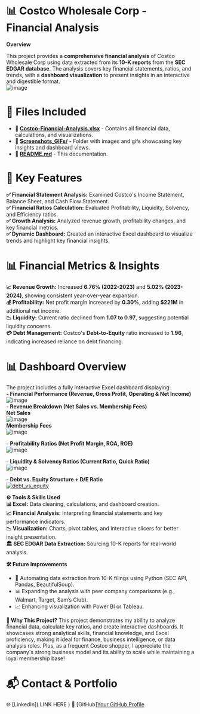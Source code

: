 # 📊 Costco Wholesale Corp - Financial Analysis
 
 **Overview**

This project provides a **comprehensive financial analysis** of Costco Wholesale Corp using data extracted from its **10-K reports** from the **SEC EDGAR database**. The analysis covers key financial statements, ratios, and trends, with a **dashboard visualization** to present insights in an interactive and digestible format.  
![image](https://github.com/user-attachments/assets/7f31d80f-d903-45d9-9c8a-67d1c25f9a39)


# **📂 Files Included**
- **📄 [Costco-Financial-Analysis.xlsx](https://github.com/FrankGalvez-Data/Costco_Financial_Analysis/blob/main/Costco-Financial-Analysis.xlsx)** - Contains all financial data, calculations, and visualizations.    
- **📁 [Screenshots_GIFs/](https://github.com/FrankGalvez-Data/Costco_Financial_Analysis/tree/main/Screenshots_GIFs)** - Folder with images and gifs showcasing key insights and dashboard views.   
- **📝 [README.md](https://github.com/FrankGalvez-Data/Costco_Financial_Analysis/blob/main/README.md)** - This documentation.

# **📌 Key Features**  
**✅ Financial Statement Analysis:** Examined Costco's Income Statement, Balance Sheet, and Cash Flow Statement.   
**✅ Financial Ratios Calculation:** Evaluated Profitability, Liquidity, Solvency, and Efficiency ratios.   
**✅ Growth Analysis:** Analyzed revenue growth, profitability changes, and key financial metrics.   
**✅ Dynamic Dashboard:** Created an interactive Excel dashboard to visualize trends and highlight key financial insights.   


# **📊 Financial Metrics & Insights**  
**📈 Revenue Growth:** Increased **6.76% (2022-2023)** and **5.02% (2023-2024)**, showing consistent year-over-year expansion.  
**💰 Profitability:** Net profit margin increased by **0.30%**, adding **$221M** in additional net income.   
**📉 Liquidity:** Current ratio declined from **1.07 to 0.97**, suggesting potential liquidity concerns.   
**💳 Debt Management:** Costco's **Debt-to-Equity** ratio increased to **1.96**, indicating increased reliance on debt financing.  



# **📊 Dashboard Overview**  
The project includes a fully interactive Excel dashboard displaying:  
**- Financial Performance (Revenue, Gross Profit, Operating & Net Income)**
![image](https://github.com/user-attachments/assets/587f12be-cfd2-4cca-9967-2cb11082e31d)  
**- Revenue Breakdown (Net Sales vs. Membership Fees)**  
**Net Sales**  
![image](https://github.com/user-attachments/assets/247be313-4523-4c45-9103-bb3c81a6850a)  
**Membership Fees**  
![image](https://github.com/user-attachments/assets/2e2e5c44-df7f-4f8d-a99c-49ad601344b8)
 
**- Profitability Ratios (Net Profit Margin, ROA, ROE)**  
![image](https://github.com/user-attachments/assets/d8b68b0f-9d7c-4ccb-b608-7c13507dac24)  

**- Liquidity & Solvency Ratios (Current Ratio, Quick Ratio)**  
![image](https://github.com/user-attachments/assets/351e449f-3898-4806-83b0-2286be2ba640)  

**- Debt vs. Equity Structure + D/E Ratio**  
[![debt_vs_equity](https://github.com/user-attachments/assets/5e1794dd-afa4-45c5-919b-c7cab891dc58)](https://github.com/FrankGalvez-Data/Costco_Financial_Analysis/blob/main/Screenshots_GIFs/debt_vs_equity.gif)


**⚙ Tools & Skills Used**  
**📊 Excel:** Data cleaning, calculations, and dashboard creation.  
**📈 Financial Analysis:** Interpreting financial statements and key performance indicators.  
**📉 Visualization:** Charts, pivot tables, and interactive slicers for better insight presentation.  
**🏛 SEC EDGAR Data Extraction:** Sourcing 10-K reports for real-world analysis.  


**🛠 Future Improvements**  
- 🚀 Automating data extraction from 10-K filings using Python (SEC API, Pandas, BeautifulSoup).  
- 📊 Expanding the analysis with peer company comparisons (e.g., Walmart, Target, Sam’s Club).  
- 📈 Enhancing visualization with Power BI or Tableau.  


**📢 Why This Project?**
This project demonstrates my ability to analyze financial data, calculate key ratios, and create interactive dashboards. It showcases strong analytical skills, financial knowledge, and Excel proficiency, making it ideal for finance, business intelligence, or data analysis roles. Plus, as a frequent Costco shopper, I appreciate the company's strong business model and its ability to scale while maintaining a loyal membership base!




# 📬 Contact & Portfolio
🌐 [LinkedIn](  LINK HERE )
💾 [GitHub][Your GitHub Profile](https://github.com/FrankGalvez-Data)
